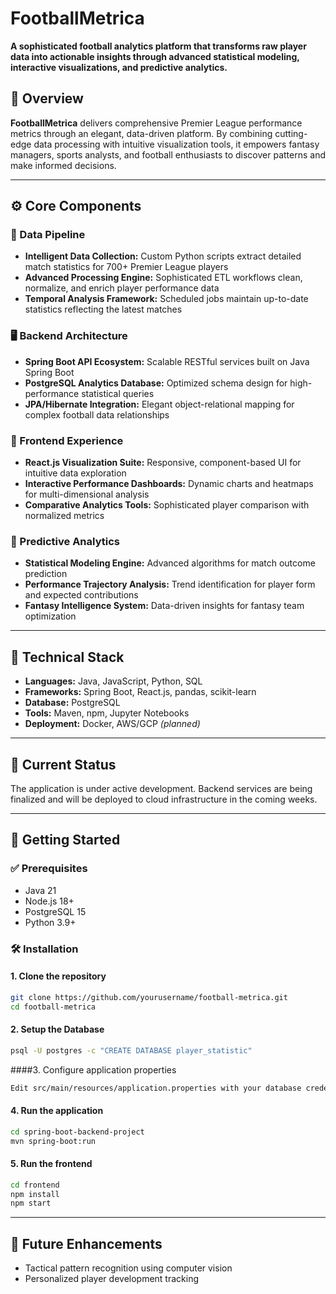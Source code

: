 # FootballMetrica

**A sophisticated football analytics platform that transforms raw player data into actionable insights through advanced statistical modeling, interactive visualizations, and predictive analytics.**

## 🧾 Overview

**FootballMetrica** delivers comprehensive Premier League performance metrics through an elegant, data-driven platform. By combining cutting-edge data processing with intuitive visualization tools, it empowers fantasy managers, sports analysts, and football enthusiasts to discover patterns and make informed decisions.

---

## ⚙️ Core Components

### 🔄 Data Pipeline

- **Intelligent Data Collection:** Custom Python scripts extract detailed match statistics for 700+ Premier League players
- **Advanced Processing Engine:** Sophisticated ETL workflows clean, normalize, and enrich player performance data
- **Temporal Analysis Framework:** Scheduled jobs maintain up-to-date statistics reflecting the latest matches

### 🖥️ Backend Architecture

- **Spring Boot API Ecosystem:** Scalable RESTful services built on Java Spring Boot
- **PostgreSQL Analytics Database:** Optimized schema design for high-performance statistical queries
- **JPA/Hibernate Integration:** Elegant object-relational mapping for complex football data relationships

### 🎨 Frontend Experience

- **React.js Visualization Suite:** Responsive, component-based UI for intuitive data exploration
- **Interactive Performance Dashboards:** Dynamic charts and heatmaps for multi-dimensional analysis
- **Comparative Analytics Tools:** Sophisticated player comparison with normalized metrics

### 🧠 Predictive Analytics

- **Statistical Modeling Engine:** Advanced algorithms for match outcome prediction
- **Performance Trajectory Analysis:** Trend identification for player form and expected contributions
- **Fantasy Intelligence System:** Data-driven insights for fantasy team optimization

---

## 🧰 Technical Stack

- **Languages:** Java, JavaScript, Python, SQL
- **Frameworks:** Spring Boot, React.js, pandas, scikit-learn
- **Database:** PostgreSQL
- **Tools:** Maven, npm, Jupyter Notebooks
- **Deployment:** Docker, AWS/GCP _(planned)_

---

## 🚧 Current Status

The application is under active development. Backend services are being finalized and will be deployed to cloud infrastructure in the coming weeks.

---

## 🚀 Getting Started

### ✅ Prerequisites

- Java 21
- Node.js 18+
- PostgreSQL 15
- Python 3.9+

### 🛠️ Installation

#### 1. Clone the repository

```bash
git clone https://github.com/yourusername/football-metrica.git
cd football-metrica
```

#### 2. Setup the Database

```bash
psql -U postgres -c "CREATE DATABASE player_statistic"
```

####3. Configure application properties

```bash
Edit src/main/resources/application.properties with your database credentials.
```

#### 4. Run the application

```bash
cd spring-boot-backend-project
mvn spring-boot:run
```

#### 5. Run the frontend

```bash
cd frontend
npm install
npm start
```

---

## 🌟 Future Enhancements

- Tactical pattern recognition using computer vision
- Personalized player development tracking
